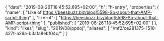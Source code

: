 {
  "date": "2019-08-26T18:45:52.695+02:00",
  "h": "h-entry",
  "properties": {
    "name": [
      "Like of https://beesbuzz.biz/blog/5598-So-about-that-AMP-script-thing"
    ],
    "like-of": [
      "https://beesbuzz.biz/blog/5598-So-about-that-AMP-script-thing"
    ],
    "published": [
      "2019-08-26T18:45:52.695+02:00"
    ]
  },
  "kind": "likes",
  "slug": "2019/08/ppdoj",
  "aliases": [
    "/mf2/ce281375-1510-427f-a29a-b3afa8ebf04c/"
  ]
}
